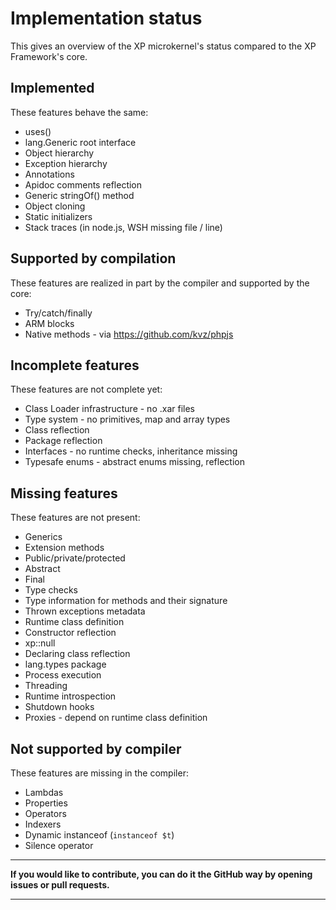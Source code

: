 Implementation status
=====================
This gives an overview of the XP microkernel's status compared to the
XP Framework's core.

Implemented
-----------
These features behave the same:

* uses()
* lang.Generic root interface
* Object hierarchy
* Exception hierarchy
* Annotations
* Apidoc comments reflection
* Generic stringOf() method
* Object cloning
* Static initializers
* Stack traces (in node.js, WSH missing file / line)

Supported by compilation
------------------------
These features are realized in part by the compiler and supported by the core:

* Try/catch/finally
* ARM blocks
* Native methods - via https://github.com/kvz/phpjs

Incomplete features
-------------------
These features are not complete yet:

* Class Loader infrastructure - no .xar files
* Type system - no primitives, map and array types
* Class reflection
* Package reflection
* Interfaces - no runtime checks, inheritance missing
* Typesafe enums - abstract enums missing, reflection

Missing features
----------------
These features are not present:

* Generics
* Extension methods
* Public/private/protected
* Abstract
* Final
* Type checks
* Type information for methods and their signature
* Thrown exceptions metadata
* Runtime class definition
* Constructor reflection
* xp::null
* Declaring class reflection
* lang.types package
* Process execution
* Threading
* Runtime introspection
* Shutdown hooks
* Proxies - depend on runtime class definition

Not supported by compiler
-------------------------
These features are missing in the compiler:

* Lambdas
* Properties
* Operators
* Indexers
* Dynamic instanceof (`instanceof $t`)
* Silence operator

* * *

**If you would like to contribute, you can do it the GitHub way by opening
issues or pull requests.**

* * *

